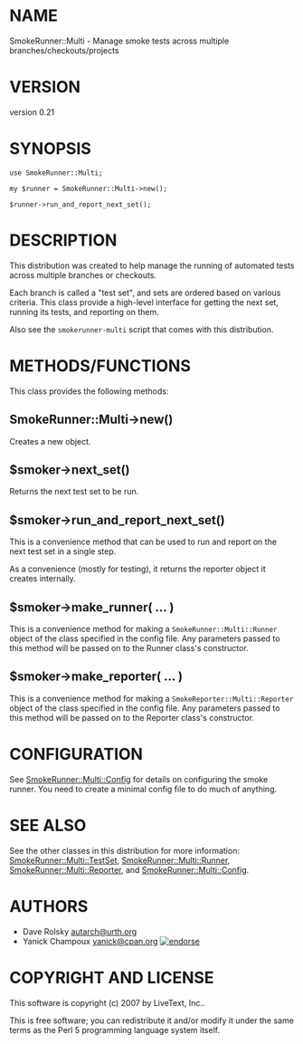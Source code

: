 # NAME

SmokeRunner::Multi - Manage smoke tests across multiple branches/checkouts/projects

# VERSION

version 0.21

# SYNOPSIS

    use SmokeRunner::Multi;

    my $runner = SmokeRunner::Multi->new();

    $runner->run_and_report_next_set();

# DESCRIPTION

This distribution was created to help manage the running of automated
tests across multiple branches or checkouts.

Each branch is called a "test set", and sets are ordered based on
various criteria.  This class provide a high-level interface for
getting the next set, running its tests, and reporting on them.

Also see the `smokerunner-multi` script that comes with this
distribution.

# METHODS/FUNCTIONS

This class provides the following methods:

## SmokeRunner::Multi->new()

Creates a new object.

## $smoker->next\_set()

Returns the next test set to be run.

## $smoker->run\_and\_report\_next\_set()

This is a convenience method that can be used to run and report on the
next test set in a single step.

As a convenience (mostly for testing), it returns the reporter object
it creates internally.

## $smoker->make\_runner( ... )

This is a convenience method for making a
`SmokeRunner::Multi::Runner` object of the class specified in the
config file. Any parameters passed to this method will be passed on to
the Runner class's constructor.

## $smoker->make\_reporter( ... )

This is a convenience method for making a
`SmokeReporter::Multi::Reporter` object of the class specified in the
config file. Any parameters passed to this method will be passed on to
the Reporter class's constructor.

# CONFIGURATION

See [SmokeRunner::Multi::Config](https://metacpan.org/pod/SmokeRunner::Multi::Config) for details on configuring the smoke
runner. You need to create a minimal config file to do much of
anything.

# SEE ALSO

See the other classes in this distribution for more information:
[SmokeRunner::Multi::TestSet](https://metacpan.org/pod/SmokeRunner::Multi::TestSet), [SmokeRunner::Multi::Runner](https://metacpan.org/pod/SmokeRunner::Multi::Runner),
[SmokeRunner::Multi::Reporter](https://metacpan.org/pod/SmokeRunner::Multi::Reporter), and [SmokeRunner::Multi::Config](https://metacpan.org/pod/SmokeRunner::Multi::Config).

# AUTHORS

- Dave Rolsky <autarch@urth.org>
- Yanick Champoux <yanick@cpan.org> [![endorse](http://api.coderwall.com/yanick/endorsecount.png)](http://coderwall.com/yanick)

# COPYRIGHT AND LICENSE

This software is copyright (c) 2007 by LiveText, Inc..

This is free software; you can redistribute it and/or modify it under
the same terms as the Perl 5 programming language system itself.

